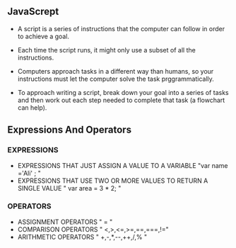 ## JavaScrept
- A script is a series of instructions that the computer can follow in order to achieve a goal.

- Each time the script runs, it might only use a subset of all the instructions. 
- Computers approach tasks in a different way than humans, so your instructions must let the computer solve the task prggrammatically.
- To approach writing a script, break down your goal into a series of tasks and then work out each step needed to complete that task (a flowchart can help). 



## Expressions And Operators

### EXPRESSIONS

* EXPRESSIONS THAT JUST ASSIGN A VALUE TO A VARIABLE "var name ='Ali' ; "
* EXPRESSIONS THAT USE TWO OR MORE VALUES TO RETURN A SINGLE VALUE " var area = 3 * 2;  "

### OPERATORS
* ASSIGNMENT OPERATORS " = "
* COMPARISON OPERATORS " <,>,<=,>=,==,===,!=" 
* ARITHMETIC OPERATORS " +,-,*,--,++,/,% " 

